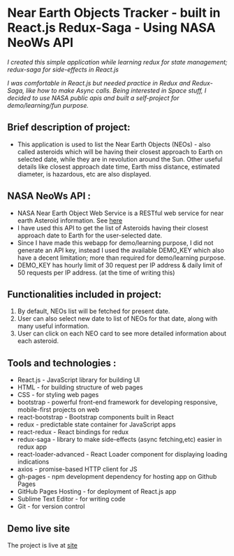 # Near Earth Objects Tracker - built in React.js Redux-Saga - Using NASA NeoWs API

*I created this simple application while learning redux for state management; redux-saga for side-effects in React.js*

*I was comfortable in React.js but needed practice in Redux and Redux-Saga, like how to make Async calls. Being interested in Space stuff, I decided to use NASA public apis and built a self-project for demo/learning/fun purpose.*

## Brief description of project:

- This application is used to list the Near Earth Objects (NEOs) - also called asteroids which will be having their closest approach to Earth on selected date, while they are in revolution around the Sun. Other useful details like closest approach date time, Earth miss distance, estimated diameter, is hazardous, etc are also displayed.

## NASA NeoWs API :

- NASA Near Earth Object Web Service is a RESTful web service for near earth Asteroid information. See [here](https://api.nasa.gov/) 
- I have used this API to get the list of Asteroids having their closest approach date to Earth for the user-selected date.
- Since I have made this webapp for demo/learning purpose, I did not generate an API key, instead I used the available DEMO_KEY which also have a decent limitation; more than required for demo/learning purpose.
- DEMO_KEY has hourly limit of 30 request per IP address & daily limit of 50 requests per IP address. (at the time of writing this)

## Functionalities included in project:

1. By default, NEOs list will be fetched for present date.
2. User can also select new date to list of NEOs for that date, along with many useful information.
3. User can click on each NEO card to see more detailed information about each asteroid.


## Tools and technologies :

- React.js - JavaScript library for building UI
- HTML - for building structure of web pages
- CSS - for styling web pages
- bootstrap - powerful front-end framework for developing responsive, mobile-first projects on web
- react-bootstrap - Bootstrap components built in React
- redux - predictable state container for JavaScript apps
- react-redux - React bindings for redux
- redux-saga - library to make side-effects (async fetching,etc) easier in redux app
- react-loader-advanced - React Loader component for displaying loading indications
- axios - promise-based HTTP client for JS
- gh-pages - npm development dependency for hosting app on Github Pages
- GitHub Pages Hosting - for deployment of React.js app
- Sublime Text Editor - for writing code
- Git - for version control


## Demo live site

The project is live at [site](https://bit.ly/neotracker_live)


